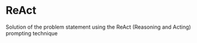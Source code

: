 # ReAct
Solution of the problem statement using the ReAct (Reasoning and Acting) prompting technique
